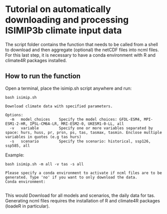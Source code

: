 # Tutorial on automatically downloading and processing ISIMIP3b climate input data
The script folder contains the function that needs to be called from a shell to download and then aggregate (optional) the netCDF files into ncml files. For this last step, it is necessary to have a conda environment with R and climate4R packages installed. 

## How to run the function
Open a terminal, place the isimip.sh script anywhere and run:

```
bash isimip.sh
```
```
Download climate data with specified parameters.

Options:
  -m   model_choices    Specify the model choices: GFDL-ESM4, MPI-ESM1-2-HR, IPSL-CM6A-LR, MRI-ESM2-0, UKESM1-0-LL, all
  -v   variable         Specify one or more variables separated by space: hurs, huss, pr, prsn, ps, tas, tasmax, tasmin. Enclose multiple variables in quotes (e.g tas hurs)
  -s   scenario         Specify the scenario: historical, ssp126, ssp585, all

```
Example:

```
bash isimip.sh -m all -v tas -s all

Please specify a conda environment to activate if ncml files are to be generated. Type 'no' if you want to only download the data.
Conda environment: 


```

This would Download for all models and scenarios, the daily data for tas. Generating ncml files requires the installation of R and climate4R packages (loadeR in particular). 
